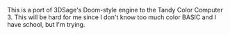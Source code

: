This is a port of 3DSage's Doom-style engine to the Tandy Color Computer 3.
This will be hard for me since I don't know too much color BASIC and I have school, but I'm trying.
